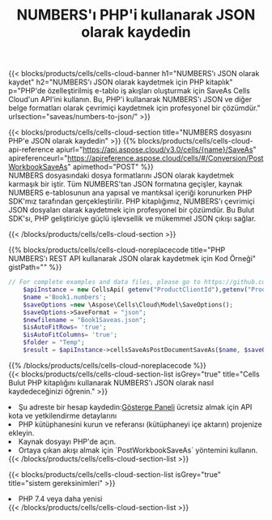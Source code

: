 ﻿---
title:  NUMBERS'ı PHP'i kullanarak JSON olarak kaydedin
description:  NUMBERS biçimindeki dosyayı JSON biçimindeki dosya olarak kaydetmek için PHP için Aspose.Cells Bulut SDK'sını kullanma.
kwords: Excel, Save NUMBERS as JSON, REST, PHP
howto: How to save NUMBERS as JSON using Aspose.Cells Cloud PHP library.
---
{{< blocks/products/cells/cells-cloud-banner h1="NUMBERS\'ı JSON olarak kaydet" h2="NUMBERS\'ı JSON olarak kaydetmek için PHP kitaplık" p="PHP\'de özelleştirilmiş e-tablo iş akışları oluşturmak için SaveAs Cells Cloud\'un API\'ini kullanın. Bu, PHP\'i kullanarak NUMBERS\'ı JSON ve diğer belge formatları olarak çevrimiçi kaydetmek için profesyonel bir çözümdür." urlsection="saveas/numbers-to-json/" >}}

{{< blocks/products/cells/cells-cloud-section title="NUMBERS dosyasını PHP\'e JSON olarak kaydedin" >}}
{{% blocks/products/cells/cells-cloud-api-reference apiurl="https://api.aspose.cloud/v3.0/cells/{name}/SaveAs" apireferenceurl="https://apireference.aspose.cloud/cells/#/Conversion/PostWorkbookSaveAs" apimethod="POST" %}}
<br/>
NUMBERS dosyasındaki dosya formatlarını JSON olarak kaydetmek karmaşık bir iştir. Tüm NUMBERS'tan JSON formatına geçişler, kaynak NUMBERS e-tablosunun ana yapısal ve mantıksal içeriği korunurken PHP SDK'mız tarafından gerçekleştirilir. PHP kitaplığımız, NUMBERS'ı çevrimiçi JSON dosyaları olarak kaydetmek için profesyonel bir çözümdür. Bu Bulut SDK'sı, PHP geliştiriciye güçlü işlevsellik ve mükemmel JSON çıkışı sağlar.

{{< /blocks/products/cells/cells-cloud-section >}}

{{% blocks/products/cells/cells-cloud-noreplacecode title="PHP NUMBERS\'ı REST API kullanarak JSON olarak kaydetmek için Kod Örneği" gistPath="" %}}
  
```php
// For complete examples and data files, please go to https://github.com/aspose-cells-cloud/aspose-cells-cloud-php/
    $apiInstance = new CellsApi( getenv("ProductClientId"),getenv("ProductClientSecret") );
    $name ='Book1.numbers';
    $saveOptions =new \Aspose\Cells\Cloud\Model\SaveOptions();
    $saveOptions->SaveFormat = "json";
    $newfilename = "Book1Saveas.json";
    $isAutoFitRows= 'true';
    $isAutoFitColumns= 'true';
    $folder = "Temp";
    $result = $apiInstance->cellsSaveAsPostDocumentSaveAs($name, $saveOptions, $newfilename,$isAutoFitRows, $isAutoFitColumns, $folder);
```
  
{{% /blocks/products/cells/cells-cloud-noreplacecode %}}
<br/>
{{< blocks/products/cells/cells-cloud-section-list isGrey="true" title="Cells Bulut PHP kitaplığını kullanarak NUMBERS\'ı JSON olarak nasıl kaydedeceğinizi öğrenin." >}}
<li> Şu adreste bir hesap kaydedin:<a href="https://dashboard.aspose.cloud/">Gösterge Paneli</a> ücretsiz almak için API kota ve yetkilendirme detaylarını</li>
<li>PHP kütüphanesini kurun ve referansı (kütüphaneyi içe aktarın) projenize ekleyin.</li>
<li>Kaynak dosyayı PHP'de açın.</li>
<li>Ortaya çıkan akışı almak için `PostWorkbookSaveAs` yöntemini kullanın.</li>
{{< /blocks/products/cells/cells-cloud-section-list >}}

{{< blocks/products/cells/cells-cloud-section-list isGrey="true" title="sistem gereksinimleri" >}}
<li>PHP 7.4 veya daha yenisi</li>
{{< /blocks/products/cells/cells-cloud-section-list >}}
